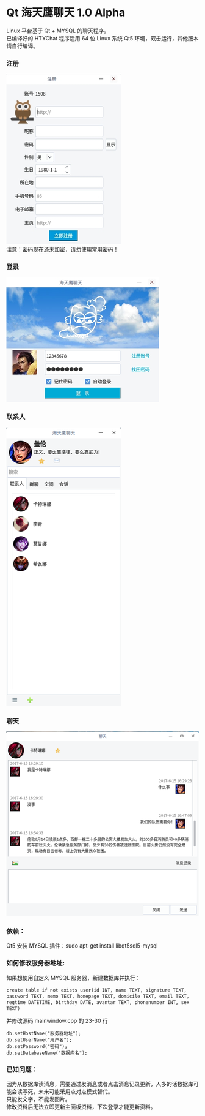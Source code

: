 # Qt 海天鹰聊天 1.0 Alpha
Linux 平台基于 Qt + MYSQL 的聊天程序。  
已编译好的 HTYChat 程序适用 64 位 Linux 系统 Qt5 环境，双击运行，其他版本请自行编译。  
### 注册
![alt](reg.jpg)  
注意：密码现在还未加密，请勿使用常用密码！
### 登录
![alt](login.jpg)  
### 联系人
![alt](form.png)  
### 聊天
![alt](chat.png)  

### 依赖：
Qt5 安装 MYSQL 插件：sudo apt-get install libqt5sql5-mysql

### 如何修改服务器地址:
如果想使用自定义 MYSQL 服务器，新建数据库并执行：
```
create table if not exists user(id INT, name TEXT, signature TEXT, password TEXT, memo TEXT, homepage TEXT, domicile TEXT, email TEXT, regtime DATETIME, birthday DATE, avantar TEXT, phonenumber INT, sex TEXT)
```
并修改源码 mainwindow.cpp 的 23-30 行  
```
db.setHostName("服务器地址");
db.setUserName("用户名");
db.setPassword("密码");
db.setDatabaseName("数据库名");
```
### 已知问题：
因为从数据库读消息，需要通过发消息或者点击消息记录更新，人多的话数据库可能会读写死，未来可能采用点对点模式替代。  
只能发文字，不能发图片。  
修改资料后无法立即更新主面板资料，下次登录才能更新资料。